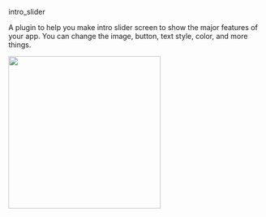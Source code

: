 intro_slider

A plugin to help you make intro slider screen to show the major features of your app. You can change the image, button, text style, color, and more things.

<img src="images/intro_slider1.gif" height="300px">